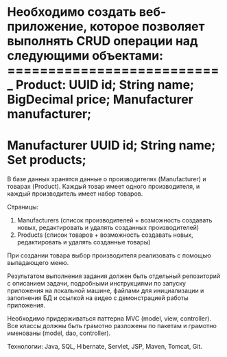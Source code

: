 Необходимо создать веб-приложение, которое позволяет выполнять CRUD операции над следующими объектами:
==========================_
Product:
UUID id;
String name;
BigDecimal price;
Manufacturer manufacturer;
==========================
Manufacturer
UUID id;
String name;
Set<Product> products;
==========================
В базе данных хранятся данные о производителях (Manufacturer) и товарах (Product). Каждый товар имеет одного производителя, и каждый производитель имеет набор товаров.
 

Страницы:
1. Manufacturers (список производителей + возможность создавать новых, редактировать и удалять созданных производителей) 
2. Products (список товаров + возможность создавать новых, редактировать и удалять созданные товары)
 

При создании товара выбор производителя реализовать с помощью выпадающего меню.
 

Результатом выполнения задания должен быть отдельный репозиторий с описанием задачи, подробными инструкциями по запуску приложения на локальной машине, файлами для инициализации и заполнения БД и ссылкой на видео с демонстрацией работы приложения.
 

Необходимо придерживаться паттерна MVC (model, view, controller).
Все классы должны быть грамотно разложены по пакетам и грамотно именованы (model, dao, controller).
 

Технологии:
Java, SQL, Hibernate, Servlet, JSP, Maven, Tomcat, Git.